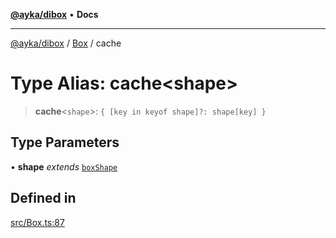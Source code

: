 [**@ayka/dibox**](../../../README.md) • **Docs**

***

[@ayka/dibox](../../../globals.md) / [Box](../README.md) / cache

# Type Alias: cache\<shape\>

> **cache**\<`shape`\>: `{ [key in keyof shape]?: shape[key] }`

## Type Parameters

• **shape** *extends* [`boxShape`](boxShape.md)

## Defined in

[src/Box.ts:87](https://github.com/AndreyMork/dibox/blob/a4051a8bb2daf3e4608cc74f5ffa76c67223e300/src/Box.ts#L87)
